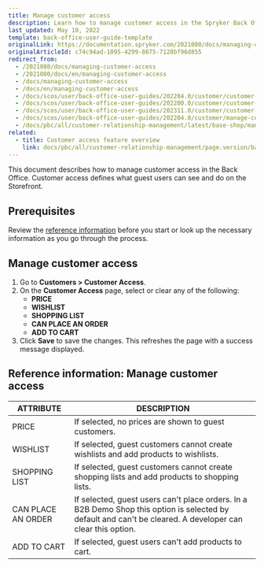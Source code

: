 ```yaml
---
title: Manage customer access
description: Learn how to manage customer access in the Spryker Back Office and configure their permissions for use and access of the storefront.
last_updated: May 10, 2022
template: back-office-user-guide-template
originalLink: https://documentation.spryker.com/2021080/docs/managing-customer-access
originalArticleId: c74c94ad-1095-4299-8675-7128bf96d855
redirect_from:
  - /2021080/docs/managing-customer-access
  - /2021080/docs/en/managing-customer-access
  - /docs/managing-customer-access
  - /docs/en/managing-customer-access
  - /docs/scos/user/back-office-user-guides/202204.0/customer/customer-customer-access-customer-groups/managing-customer-access.html
  - /docs/scos/user/back-office-user-guides/202200.0/customer/customer-customer-access-customer-groups/managing-customer-access.html
  - /docs/scos/user/back-office-user-guides/202311.0/customer/customer-customer-access-customer-groups/managing-customer-access.html
  - /docs/scos/user/back-office-user-guides/202204.0/customer/manage-customer-access.html
  - /docs/pbc/all/customer-relationship-management/latest/base-shop/manage-in-the-back-office/manage-customer-access.html
related:
  - title: Customer access feature overview
    link: docs/pbc/all/customer-relationship-management/page.version/base-shop/customer-access-feature-overview.html
---
```


This document describes how to manage customer access in the Back Office. Customer access defines what guest users can see and do on the Storefront.

## Prerequisites

Review the [reference information](#reference-information-manage-customer-access) before you start or look up the necessary information as you go through the process.

## Manage customer access

1. Go to **Customers&nbsp;<span aria-label="and then">></span> Customer Access**.
2. On the **Customer Access** page, select or clear any of the following:
    - **PRICE**
    - **WISHLIST**
    - **SHOPPING LIST**
    - **CAN PLACE AN ORDER**
    - **ADD TO CART**
3. Click **Save** to save the changes.
    This refreshes the page with a success message displayed.

## Reference information: Manage customer access


| ATTRIBUTE| DESCRIPTION |
|---|---|
| PRICE | If selected, no prices are shown to guest customers. |
| WISHLIST | If selected, guest customers cannot create wishlists and add products to wishlists.  |
| SHOPPING LIST | If selected, guest customers cannot create shopping lists and add products to shopping lists.  |
| CAN PLACE AN ORDER | If selected, guest users can't place orders. In a B2B Demo Shop this option is selected by default and can't be cleared. A developer can clear this option. |
| ADD TO CART | If selected, guest users can't add products to cart. |
